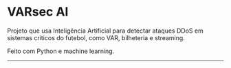 # VARsec AI

Projeto que usa Inteligência Artificial para detectar ataques DDoS em sistemas críticos do futebol, como VAR, bilheteria e streaming.

Feito com Python e machine learning.

---
